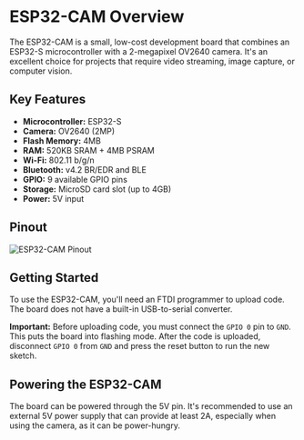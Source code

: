 
# ESP32-CAM Overview

The ESP32-CAM is a small, low-cost development board that combines an ESP32-S microcontroller with a 2-megapixel OV2640 camera. It's an excellent choice for projects that require video streaming, image capture, or computer vision.

## Key Features

- **Microcontroller:** ESP32-S
- **Camera:** OV2640 (2MP)
- **Flash Memory:** 4MB
- **RAM:** 520KB SRAM + 4MB PSRAM
- **Wi-Fi:** 802.11 b/g/n
- **Bluetooth:** v4.2 BR/EDR and BLE
- **GPIO:** 9 available GPIO pins
- **Storage:** MicroSD card slot (up to 4GB)
- **Power:** 5V input

## Pinout

![ESP32-CAM Pinout](https://lastminuteengineers.com/wp-content/uploads/iot/ESP32-CAM-Pinout.png)

## Getting Started

To use the ESP32-CAM, you'll need an FTDI programmer to upload code. The board does not have a built-in USB-to-serial converter.

**Important:** Before uploading code, you must connect the `GPIO 0` pin to `GND`. This puts the board into flashing mode. After the code is uploaded, disconnect `GPIO 0` from `GND` and press the reset button to run the new sketch.

## Powering the ESP32-CAM

The board can be powered through the 5V pin. It's recommended to use an external 5V power supply that can provide at least 2A, especially when using the camera, as it can be power-hungry.
